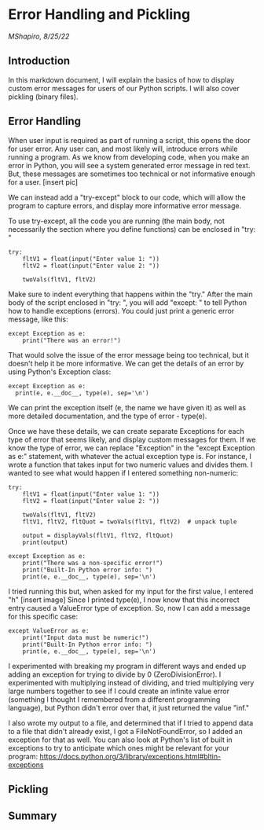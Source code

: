 # Error Handling and Pickling
*MShapiro, 8/25/22*

## Introduction

In this markdown document, I will explain the basics of how to display custom error messages for users of our Python scripts. I will also cover pickling (binary files). 

## Error Handling

When user input is required as part of running a script, this opens the door for user error. Any user can, and most likely will, introduce errors while running a program. As we know from developing code, when you make an error in Python, you will see a system generated error message in red text. But, these messages are sometimes too technical or not informative enough for a user. 
[insert pic]

We can instead add a "try-except" block to our code, which will allow the program to capture errors, and display more informative error message. 

To use try-except, all the code you are running (the main body, not necessarily the section where you define functions) can be enclosed in "try: " 

```
try:
    fltV1 = float(input("Enter value 1: "))
    fltV2 = float(input("Enter value 2: "))

    twoVals(fltV1, fltV2)
```  
Make sure to indent everything that happens within the "try." 
After the main body of the script enclosed in "try: ", you will add "except: " to tell Python how to handle exceptions (errors). You could just print a generic error message, like this:
```
except Exception as e:
    print("There was an error!")
```

That would solve the issue of the error message being too technical, but it doesn't help it be more informative. We can get the details of an error by using Python's Exception class:

```
except Exception as e:
  print(e, e.__doc__, type(e), sep='\n')
```
We can print the exception itself (e, the name we have given it) as well as more detailed documentation, and the type of error - type(e). 

Once we have these details, we can create separate Exceptions for each type of error that seems likely, and display custom messages for them. If we know the type of error, we can replace "Exception" in the "except Exception as e:" statement, with whatever the actual exception type is. For instance, I wrote a function that takes input for two numeric values and divides them. I wanted to see what would happen if I entered something non-numeric: 

```
try:
    fltV1 = float(input("Enter value 1: "))
    fltV2 = float(input("Enter value 2: "))

    twoVals(fltV1, fltV2)
    fltV1, fltV2, fltQuot = twoVals(fltV1, fltV2)  # unpack tuple

    output = displayVals(fltV1, fltV2, fltQuot)
    print(output)

except Exception as e:
    print("There was a non-specific error!")
    print("Built-In Python error info: ")
    print(e, e.__doc__, type(e), sep='\n')
```
I tried running this but, when asked for my input for the first value, I entered "h"
[insert image]
Since I printed type(e), I now know that this incorrect entry caused a ValueError type of exception. So, now I can add a message for this specific case:
```
except ValueError as e:
    print("Input data must be numeric!")
    print("Built-In Python error info: ")
    print(e, e.__doc__, type(e), sep='\n')
```
I experimented with breaking my program in different ways and ended up adding an exception for trying to divide by 0 (ZeroDivisionError). I experimented with multiplying instead of dividing, and tried multiplying very large numbers together to see if I could create an infinite value error (something I thought I remembered from a different programming language), but Python didn't error over that, it just returned the value "inf." 

I also wrote my output to a file, and determined that if I tried to append data to a file that didn't already exist, I got a FileNotFoundError, so I added an exception for that as well. 
You can also look at Python's list of built in exceptions to try to anticipate which ones might be relevant for your program: https://docs.python.org/3/library/exceptions.html#bltin-exceptions

## Pickling



## Summary
